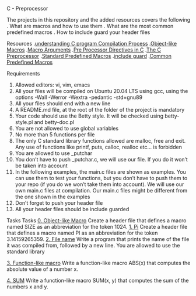 C - Preprocessor

The projects in this repository and the added resources covers the following
. What are macros and how to use them
. What are the most common predefined macros
. How to include guard your header files

Resources
.[understanding C program Compilation Process](https://intranet.alxswe.com/rltoken/X0ithSsqlz_D0c8V8uA1HQ)
.[Object-like Macros](https://intranet.alxswe.com/rltoken/kaqIw352MSJ8xoi1xU09ZA)
.[Macro Arguments](https://intranet.alxswe.com/rltoken/wcQZzunlgjepxExZFc2ORQ)
.[Pre Processor Directives in C](https://intranet.alxswe.com/rltoken/S4zfCHzg82fUAxdt8_SaZQ)
.[The C Preprocessor](https://intranet.alxswe.com/rltoken/G33GiOIZofiIN4Tx9_acbQ)
.[Standard Predefined Macros](https://intranet.alxswe.com/rltoken/0OYhpL2cJfsIMBWhTuZsAA)
.[include guard](https://intranet.alxswe.com/rltoken/oF2vgIZNePdU965jCEZLHA)
.[Common Predefined Macros](https://intranet.alxswe.com/rltoken/ROl5xAMKX-JpenEqmf7FnQ)

Requirements
1. Allowed editors: vi, vim, emacs
2. All your files will be compiled on Ubuntu 20.04 LTS using gcc, using the options -Wall -Werror -Wextra -pedantic -std=gnu89
3. All your files should end with a new line
4. A README.md file, at the root of the folder of the project is mandatory
5. Your code should use the Betty style. It will be checked using betty-style.pl and betty-doc.pl
6. You are not allowed to use global variables
7. No more than 5 functions per file
8. The only C standard library functions allowed are malloc, free and exit. Any use of functions like printf, puts, calloc, realloc etc… is forbidden
9. You are allowed to use _putchar
10. You don’t have to push _putchar.c, we will use our file. If you do it won’t be taken into account
11. In the following examples, the main.c files are shown as examples. You can use them to test your functions, but you don’t have to push them to your repo (if you do we won’t take them into account). We will use our own main.c files at compilation. Our main.c files might be different from the one shown in the examples
12. Don’t forget to push your header file
13. All your header files should be include guarded


Tasks
Tasks
[0. Object-like Macro](./0-object_like_macro.h)
Create a header file that defines a macro named SIZE as an abbreviation for the token 1024.
[1. Pi](./1-pi.h)
Create a header file that defines a macro named PI as an abbreviation for the token 3.14159265359.
[2. File name](./2-main.c)
Write a program that prints the name of the file it was compiled from, followed by a new line.
	You are allowed to use the standard library

[3. Function-like macro](./3-function_like_macro.h)
Write a function-like macro ABS(x) that computes the absolute value of a number x.

[4. SUM](./4-sum.h)
Write a function-like macro SUM(x, y) that computes the sum of the numbers x and y.
